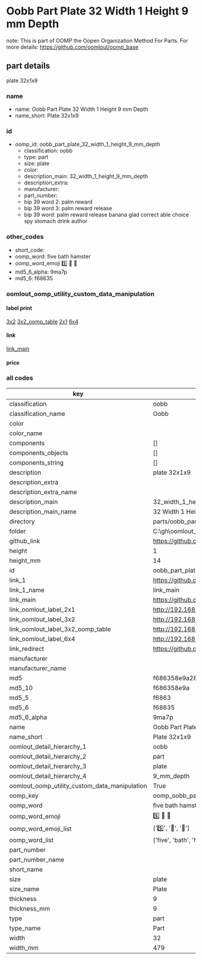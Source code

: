 # Oobb Part Plate 32 Width 1 Height 9 mm Depth  

note: This is part of OOMP the Oopen Organization Method For Parts. For more details: https://github.com/oomlout/oomp_base

##  part details
  



plate 32x1x9



### name
* name: Oobb Part Plate 32 Width 1 Height 9 mm Depth
* name_short: Plate 32x1x9 
### id
* oomp_id: oobb_part_plate_32_width_1_height_9_mm_depth
  * classification: oobb
  * type: part
  * size: plate
  * color: 
  * description_main: 32_width_1_height_9_mm_depth
  * description_extra: 
  * manufacturer: 
  * part_number: 
  * bip 39 word 2: palm reward
  * bip 39 word 3: palm reward release
  * bip 39 word: palm reward release banana glad correct able choice spy stomach drink author

### other_codes
* short_code: 
* oomp_word: five bath hamster
* oomp_word_emoji :five: :bath: :hamster:
* md5_6_alpha: 9ma7p
* md5_6: f68635






### oomlout_oomp_utility_custom_data_manipulation
#### label print
[3x2](http://192.168.1.245:1112/?label=oomp%209ma7p)
[3x2_oomp_table](http://192.168.1.108:1112/?label=oomp%209ma7p)
[2x1](http://192.168.1.242:1112/?label=oomp%209ma7p)
[6x4](http://192.168.1.55:1112/?label=oomp%209ma7p)    

#### link

[link_main](https://github.com/oomlout/oomlout_oobb_version_4_generated_parts/tree/main/navigation_oomp/oobb/part/plate/32_width_1_height_9_mm_depth/part)                              

#### price







### all codes 
| key | value |  
| --- | --- |  
| classification | oobb |  
| classification_name | Oobb |  
| color |  |  
| color_name |  |  
| components | [] |  
| components_objects | [] |  
| components_string | [] |  
| description | plate 32x1x9 |  
| description_extra |  |  
| description_extra_name |  |  
| description_main | 32_width_1_height_9_mm_depth |  
| description_main_name | 32 Width 1 Height 9 mm Depth |  
| directory | parts/oobb_part_plate_32_width_1_height_9_mm_depth |  
| folder | C:\gh\oomlout_oobb_version_4_generated_parts\parts\oobb_part_plate_32_width_1_height_9_mm_depth |  
| github_link | https://github.com/oomlout/oomlout_oomp_part_src/tree/main/parts/oobb_part_plate_32_width_1_height_9_mm_depth |  
| height | 1 |  
| height_mm | 14 |  
| id | oobb_part_plate_32_width_1_height_9_mm_depth |  
| link_1 | https://github.com/oomlout/oomlout_oobb_version_4_generated_parts/tree/main/navigation_oomp/oobb/part/plate/32_width_1_height_9_mm_depth/part |  
| link_1_name | link_main |  
| link_main | https://github.com/oomlout/oomlout_oobb_version_4_generated_parts/tree/main/navigation_oomp/oobb/part/plate/32_width_1_height_9_mm_depth/part |  
| link_oomlout_label_2x1 | http://192.168.1.242:1112/?label=oomp%209ma7p |  
| link_oomlout_label_3x2 | http://192.168.1.245:1112/?label=oomp%209ma7p |  
| link_oomlout_label_3x2_oomp_table | http://192.168.1.108:1112/?label=oomp%209ma7p |  
| link_oomlout_label_6x4 | http://192.168.1.55:1112/?label=oomp%209ma7p |  
| link_redirect | https://github.com/oomlout/oomlout_oobb_version_4_generated_parts/tree/main/parts/oobb_plate_32_01_09 |  
| manufacturer |  |  
| manufacturer_name |  |  
| md5 | f686358e9a282008c23141236a6e2cfa |  
| md5_10 | f686358e9a |  
| md5_5 | f6863 |  
| md5_6 | f68635 |  
| md5_6_alpha | 9ma7p |  
| name | Oobb Part Plate 32 Width 1 Height 9 mm Depth |  
| name_short | Plate 32x1x9  |  
| oomlout_detail_hierarchy_1 | oobb |  
| oomlout_detail_hierarchy_2 | part |  
| oomlout_detail_hierarchy_3 | plate |  
| oomlout_detail_hierarchy_4 | 9_mm_depth |  
| oomlout_oomp_utility_custom_data_manipulation | True |  
| oomp_key | oomp_oobb_part_plate_32_width_1_height_9_mm_depth |  
| oomp_word | five bath hamster |  
| oomp_word_emoji | :five: :bath: :hamster: |  
| oomp_word_emoji_list | [':five:', ':bath:', ':hamster:'] |  
| oomp_word_list | ['five', 'bath', 'hamster'] |  
| part_number |  |  
| part_number_name |  |  
| short_name |  |  
| size | plate |  
| size_name | Plate |  
| thickness | 9 |  
| thickness_mm | 9 |  
| type | part |  
| type_name | Part |  
| width | 32 |  
| width_mm | 479 |  
